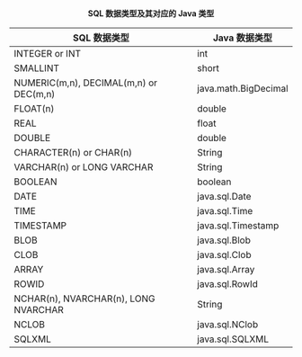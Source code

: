 <center><b>SQL 数据类型及其对应的 Java 类型</b></center>

| SQL 数据类型                           | Java 数据类型        |
| -------------------------------------- | -------------------- |
| INTEGER or INT                         | int                  |
| SMALLINT                               | short                |
| NUMERIC(m,n), DECIMAL(m,n) or DEC(m,n) | java.math.BigDecimal |
| FLOAT(n)                               | double               |
| REAL                                   | float                |
| DOUBLE                                 | double               |
| CHARACTER(n) or CHAR(n)                | String               |
| VARCHAR(n) or LONG VARCHAR             | String               |
| BOOLEAN                                | boolean              |
| DATE                                   | java.sql.Date        |
| TIME                                   | java.sql.Time        |
| TIMESTAMP                              | java.sql.Timestamp   |
| BLOB                                   | java.sql.Blob        |
| CLOB                                   | java.sql.Clob        |
| ARRAY                                  | java.sql.Array       |
| ROWID                                  | java.sql.RowId       |
| NCHAR(n), NVARCHAR(n), LONG NVARCHAR   | String               |
| NCLOB                                  | java.sql.NClob       |
| SQLXML                                 | java.sql.SQLXML      |


